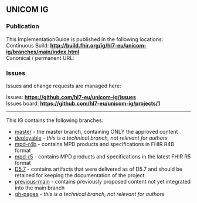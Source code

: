 UNICOM IG
---
   
### Publication
This ImplementationGuide is published in the following locations:   
Continuous Build: __http://build.fhir.org/ig/hl7-eu/unicom-ig/branches/main/index.html__  
Canonical / permanent URL: 
<br/>

### Issues
Issues and change requests are managed here:  

Issues:  __https://github.com/hl7-eu/unicom-ig/issues__  
Issues board:  __https://github.com/hl7-eu/unicom-ig/projects/1__  

---
 
This IG contains the following branches:
* [master](https://github.com/hl7-eu/unicom-ig) - the master branch, containing ONLY the approved content
* [deployable](https://github.com/hl7-eu/unicom-ig/tree/deployable) - *this is a technical branch, not relevant for authors*
* [mpd-r4b](https://github.com/hl7-eu/unicom-ig/tree/mpd-r4b) - contains MPD products and specifications in FHIR R4B format
* [mpd-r5](https://github.com/hl7-eu/unicom-ig/tree/mpd-r5) - contains MPD products and specifications in the latest FHIR R5 format
* [D5.7](https://github.com/hl7-eu/unicom-ig/tree/D5.7) - contains artifacts that were delivered as of D5.7 and should be retained for keeping the documentation of the project
* [previous-main](https://github.com/hl7-eu/unicom-ig/tree/previous-main) - contains previously proposed content not yet integrated into the main branch
* [gh-pages](https://github.com/hl7-eu/unicom-ig/tree/gh-pages) - *this is a technical branch, not relevant for authors*

